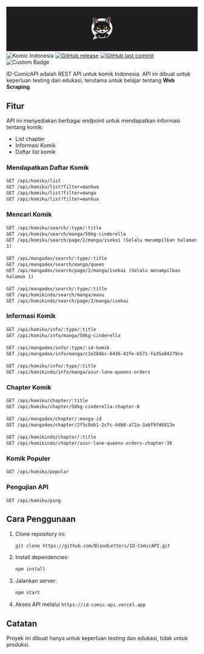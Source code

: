 <img src="./assets/banner.png"></img>
![Komic Indonesia](https://img.shields.io/badge/Komik-Indonesia-green?style=flat-square&color=green&labelColor=cray)
[![GitHub release](https://img.shields.io/github/v/release/BloodLetters/ID-ComicAPI.svg)](https://github.com/BloodLetters/ID-ComicAPI/releases)
[![GitHub last commit](https://img.shields.io/github/last-commit/BloodLetters/ID-ComicAPI.svg)](https://github.com/BloodLetters/ID-ComicAPI/commits/main)
![Custom Badge](https://img.shields.io/badge/Status-Active-brightgreen)

ID-ComicAPI adalah REST API untuk komik Indonesia. API ini dibuat untuk keperluan testing dan edukasi, terutama untuk belajar tentang **Web Scraping**.

## Fitur
API ini menyediakan berbagai endpoint untuk mendapatkan informasi tentang komik:
- List chapter
- Informasi Komik
- Daftar list komik

### Mendapatkan Daftar Komik
```http
GET /api/komiku/list
GET /api/komiku/list?filter=manhwa
GET /api/komiku/list?filter=manga
GET /api/komiku/list?filter=manhua
```

### Mencari Komik
```http
GET /api/komiku/search/:type/:title
GET /api/komiku/search/manga/50kg-cinderella
GET /api/komiku/search/page/2/manga/isekai (Selalu menampilkan halaman 1)

GET /api/mangadex/search/:type/:title
GET /api/mangadex/search/manga/queen
GET /api/mangadex/search/page/2/manga/isekai (Selalu menampilkan halaman 1)

GET /api/mangadex/search/:type/:title
GET /api/komikindo/search/manga/maou
GET /api/komikindo/search/page/2/manga/isekai
```

### Informasi Komik
```http
GET /api/komiku/info/:type/:title
GET /api/komiku/info/manga/50kg-cinderella

GET /api/mangadex/info/:type/:id-komik
GET /api/mangadex/info/manga/c1e284bc-0436-42fe-b571-fa35a94279ce

GET /api/komiku/info/:type/:title
GET /api/komikindo/info/manga/azur-lane-queens-orders
```

### Chapter Komik
```http
GET /api/komiku/chapter/:title
GET /api/komiku/chapter/50kg-cinderella-chapter-8

GET /api/mangadex/chapter/:manga-id
GET /api/mangadex/chapter/2f5c9ab1-2cfc-4db8-a72a-3a6f9f46813e

GET /api/komikindo/chapter/:title
GET /api/komikindo/chapter/azur-lane-queens-orders-chapter-38
```

### Komik Populer
```http
GET /api/komiku/popular
```

### Pengujian API
```http
GET /api/komiku/ping
```

## Cara Penggunaan
1. Clone repository ini:
    ```sh
    git clone https://github.com/BloodLetters/ID-ComicAPI.git
    ```
2. Install dependencies:
    ```sh
    npm install
    ```
3. Jalankan server:
    ```sh
    npm start
    ```
4. Akses API melalui `https://id-comic-api.vercel.app`

## Catatan
Proyek ini dibuat hanya untuk keperluan testing dan edukasi, tidak untuk produksi.
